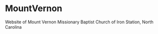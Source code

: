 MountVernon
===========

Website of Mount Vernon Missionary Baptist Church of Iron Station, North Carolina
